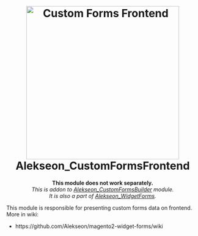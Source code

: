 <h1 align="center">  
<br/>
  <img src="https://i.imgur.com/b2oclHA.png" alt="Custom Forms Frontend" width="400">  
  <br>  
  Alekseon_CustomFormsFrontend
  <br>  
</h1>  
<p align="center">
<strong>This module does not work separately.</strong>
<br>
<i>This is addon to <a href="https://github.com/Alekseon/magento2-custom-forms-builder">Alekseon_CustomFormsBuilder</a> module.</i>
<br>
<i>It is also a part of <a href="https://github.com/Alekseon/magento2-widget-forms">Alekseon_WidgetForms</a>.</i>
<br>
</p>
<p>
This module is responsible for presenting custom forms data on frontend.
<br>
More in wiki:
<br>
<ul>
<li>https://github.com/Alekseon/magento2-widget-forms/wiki</li>
</ul>
</p>
